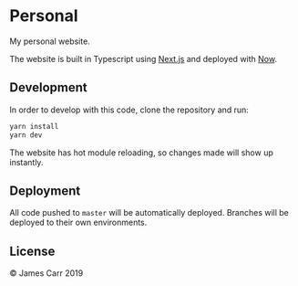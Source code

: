 # Personal

My personal website.

The website is built in Typescript using [Next.js](https://nextjs.org/) and deployed with [Now](https://zeit.co/now).

## Development

In order to develop with this code, clone the repository and run:

```sh
yarn install
yarn dev
```

The website has hot module reloading, so changes made will show up instantly.

## Deployment

All code pushed to `master` will be automatically deployed. Branches will be deployed to their own environments.

## License

© James Carr 2019
